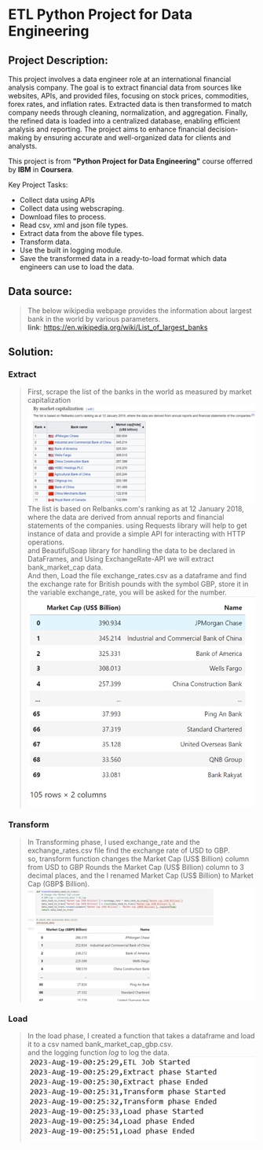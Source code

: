 # ETL Python Project for Data Engineering

## Project Description:
This project involves a data engineer role at an international financial analysis company. The goal is to extract financial data from sources like websites, APIs, and provided files, focusing on stock prices, commodities, forex rates, and inflation rates. Extracted data is then transformed to match company needs through cleaning, normalization, and aggregation. Finally, the refined data is loaded into a centralized database, enabling efficient analysis and reporting. The project aims to enhance financial decision-making by ensuring accurate and well-organized data for clients and analysts.

This project is from **"Python Project for Data Engineering"** course offerred by **IBM** in **Coursera**. 

Key Project Tasks:
* Collect data using APIs
* Collect data using webscraping.
* Download files to process.    
* Read csv, xml and json file types.
* Extract data from the above file types.
* Transform data.
* Use the built in logging module.
* Save the transformed data in a ready-to-load format which data engineers can use to load the data.

## Data source:
>The below wikipedia webpage provides the information about largest bank in the world by various parameters. <br>
>**link**: https://en.wikipedia.org/wiki/List_of_largest_banks

## Solution:

### Extract
> First, scrape the list of the banks in the world as measured by market capitalization <br>
![Banks List](BankswikiData.png) <br>
> The list is based on Relbanks.com's ranking as at 12 January 2018, where the data are derived from annual reports and financial statements of the companies.
> using Requests library will help to get instance of data and provide a simple API for interacting with HTTP operations.<br>
> and BeautifulSoap library for handling the data to be declared in DataFrames, and Using ExchangeRate-API we will extract bank_market_cap data.<br>
> And then, Load the file exchange_rates.csv as a dataframe and find the exchange rate for British pounds with the symbol GBP, store it in the variable
> exchange_rate, you will be asked for the number.<br>
> ![exchange_rates.csv](out1.png)<br>

### Transform
> In Transforming phase, I used exchange_rate and the exchange_rates.csv file find the exchange rate of USD to GBP.<br>
> so, transform function changes the Market Cap (US$ Billion) column from USD to GBP Rounds the Market Cap (US$ Billion) column
> to 3 decimal places, and the I renamed Market Cap (US$ Billion) to Market Cap (GBP$ Billion).<br>
> ![transform](transform.png)

### Load
> In the load phase, I created a function that takes a dataframe and load it to a csv named bank_market_cap_gbp.csv.<br>
> and the logging function *log* to log the data.
> ![log file](log.png)


